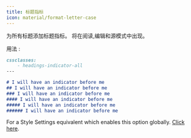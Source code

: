 ```yaml
---
title: 标题指标
icon: material/format-letter-case
---
```


为所有标题添加标题指标。 将在阅读,编辑和源模式中出现。

用法 :
```md
cssclasses:
    - headings-indicator-all
---

# I will have an indicator before me
## I will have an indicator before me
### I will have an indicator before me
#### I will have an indicator before me
##### I will have an indicator before me
###### I will have an indicator before me
```

For a Style Settings equivalent which enables this option globally. [Click here](../../Style-Settings/Editor/Typography/headings/index.md#enable-heading-indicators-globally).
